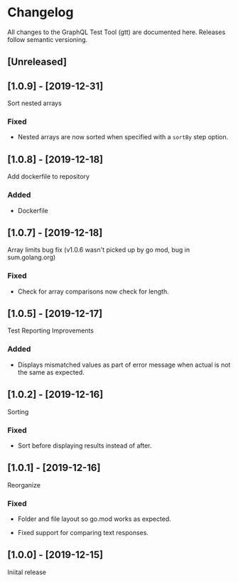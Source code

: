 # Changelog

All changes to the GraphQL Test Tool (gtt) are documented here. Releases follow semantic versioning.

## [Unreleased]

## [1.0.9] - [2019-12-31]

Sort nested arrays

### Fixed

- Nested arrays are now sorted when specified with a `sortBy` step option.

## [1.0.8] - [2019-12-18]

Add dockerfile to repository

### Added
- Dockerfile

## [1.0.7] - [2019-12-18]

Array limits bug fix (v1.0.6 wasn't picked up by go mod, bug in sum.golang.org)

### Fixed

- Check for array comparisons now check for length.

## [1.0.5] - [2019-12-17]

Test Reporting Improvements

### Added

- Displays mismatched values as part of error message when actual is not the same as expected.

## [1.0.2] - [2019-12-16]

Sorting

### Fixed

- Sort before displaying results instead of after.

## [1.0.1] - [2019-12-16]

Reorganize

### Fixed

- Folder and file layout so go.mod works as expected.

- Fixed support for comparing text responses.

## [1.0.0] - [2019-12-15]

Iniital release
